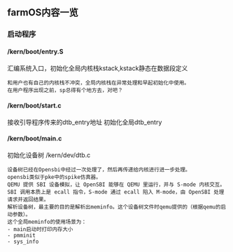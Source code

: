 ## farmOS内容一览

### 启动程序
#### /kern/boot/entry.S
汇编系统入口，初始化全局内核栈kstack,kstack静态在数据段定义

	和用户也有自己的内核栈不冲突，全局内核栈在异常处理和早起初始化中使用。
	在用户程序出现之前，sp总得有个地方去，对吧？

#### /kern/boot/start.c
接收引导程序传来的dtb_entry地址
初始化全局dtb_entry

#### /kern/boot/main.c
初始化设备树 /kern/dev/dtb.c

	设备树已经在Opensbi中经过一次处理了，然后再传递给内核进行进一步处理。
	opensbi类似于pke中的spike仿真器。
	QEMU 提供 SBI 设备模拟，让 OpenSBI 能够在 QEMU 里运行，并与 S-mode 内核交互。
	SBI 调用本质上是 ecall 指令，S-mode 通过 ecall 陷入 M-mode，由 OpenSBI 处理请求并返回结果。
	解析设备树，最主要的目的是解析出meminfo。这个设备树文件时qemu提供的（根据qemu的启动参数）。
	这个全局meminfo的使用场景为：
	- main启动时打印内存大小
	- pmminit
	- sys_info


